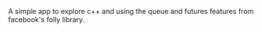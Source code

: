 A simple app to explore c++ and using the queue and futures features from facebook's folly library.
